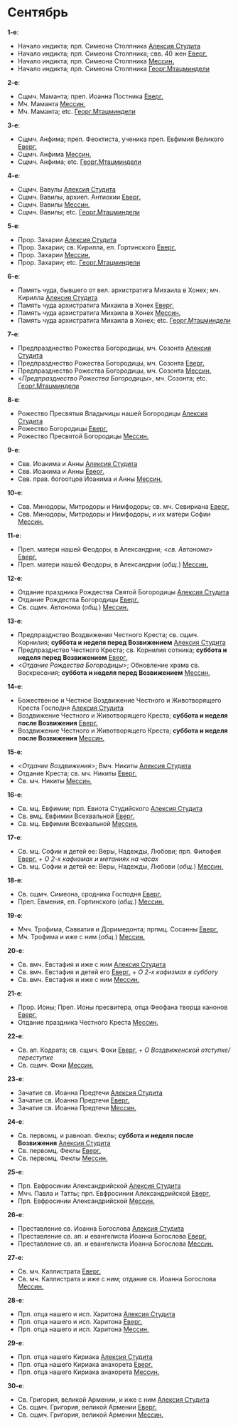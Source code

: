 
# Сентябрь

**1-е**: 
- Начало индикта; прп. Симеона Столпника [Алексия Студита](09_01_AST.ru.md)
- Начало индикта; прп. Симеона Столпника; свв. 40 жен [Еверг.](09_01_EUR.ru.md)
- Начало индикта; прп. Симеона Столпника [Мессин.](09_01_MES.ru.md)
- Начало индикта; прп. Симеона Столпника [Георг.Мтацминдели](09_01_GMT.ru.md)

**2-е**: 
- Сщмч. Маманта; преп. Иоанна Постника [Еверг.](09_02_EUR.ru.md)
- Мч. Маманта [Мессин.](09_02_MES.ru.md)
- Мч. Маманта; etc. [Георг.Мтацминдели](09_02_GMT.ru.md)

**3-е**: 
- Сщмч. Анфима; преп. Феоктиста, ученика преп. Евфимия Великого [Еверг.](09_03_EUR.ru.md)
- Сщмч. Анфима [Мессин.](09_03_MES.ru.md)
- Сщмч. Анфима; etc. [Георг.Мтацминдели](09_03_GMT.ru.md)

**4-е**: 
- Сщмч. Вавулы [Алексия Студита](09_04_AST.ru.md)
- Сщмч. Вавилы, архиеп. Антиохии [Еверг.](09_04_EUR.ru.md)
- Сщмч. Вавилы [Мессин.](09_04_MES.ru.md)
- Сщмч. Вавилы; etc. [Георг.Мтацминдели](09_04_GMT.ru.md)

**5-е**: 
- Прор. Захарии [Алексия Студита](09_05_AST.ru.md)
- Прор. Захарии; св. Кирилла, еп. Гортинского [Еверг.](09_05_EUR.ru.md)
- Прор. Захарии [Мессин.](09_05_MES.ru.md)
- Прор. Захарии; etc. [Георг.Мтацминдели](09_05_GMT.ru.md)

**6-е**: 
- Память чуда, бывшего от вел. архистратига Михаила в Хонех; мч. Кирилла [Алексия Студита](09_06_AST.ru.md)
- Память чуда архистратига Михаила в Хонех [Еверг.](09_06_EUR.ru.md)
- Память чуда архистратига Михаила в Хонех [Мессин.](09_06_MES.ru.md)
- Память чуда архистратига Михаила в Хонех; etc. [Георг.Мтацминдели](09_06_GMT.ru.md)

**7-е**: 
- Предпразднество Рожества Богородицы, мч. Созонта [Алексия Студита](09_07_AST.ru.md)
- Предпразднество Рожества Богородицы, мч. Созонта [Еверг.](09_07_EUR.ru.md)
- Предпразднество Рожества Богородицы, мч. Созонта [Мессин.](09_07_MES.ru.md)
- <*Предпразднество Рожества Богородицы*>, мч. Созонта; etc. [Георг.Мтацминдели](09_07_GMT.ru.md)

**8-е**: 
- Рожество Пресвятыя Владычицы нашей Богородицы [Алексия Студита](09_08_AST.ru.md)
- Рожество Богородицы [Еверг.](09_08_EUR.ru.md)
- Рожество Пресвятой Богородицы [Мессин.](09_08_MES.ru.md)

**9-е**: 
- Свв. Иоакима и Анны [Алексия Студита](09_09_AST.ru.md)
- Свв. Иоакима и Анны [Еверг.](09_09_EUR.ru.md)
- Свв. прав. богоотцов Иоакима и Анны [Мессин.](09_09_MES.ru.md)

**10-е**: 
- Свв. Минодоры, Митродоры и Нимфодоры; св. мч. Севириана [Еверг.](09_10_EUR.ru.md)
- Свв. Минодоры, Митродоры и Нимфодоры, и их матери Софии [Мессин.](09_10_MES.ru.md)

**11-е**: 
- Преп. матери нашей Феодоры, в Александрии; <*св. Автонома*> [Еверг.](09_11_EUR.ru.md)
- Преп. матери нашей Феодоры, в Александрии (*общ.*) [Мессин.](09_11_MES.ru.md)

**12-е**: 
- Отдание праздника Рождества Святой Богородицы [Алексия Студита](09_12_AST.ru.md)
- Отдание Рождества Богородицы [Еверг.](09_12_EUR.ru.md)
- Св. сщмч. Автонома (*общ.*) [Мессин.](09_12_MES.ru.md)

**13-е**: 
- Предпразднство Воздвижения Честного Креста; св. сщмч. Корнилия; **суббота и неделя перед Возвижением** [Алексия Студита](09_13_AST.ru.md)
- Предпразднство Честного Креста; св. Корнилия сотника; **суббота и неделя перед Возвижением** [Еверг.](09_13_EUR.ru.md)
- <*Отдание Рождества Богородицы*>; Обновление храма св. Воскресения; **суббота и неделя перед Возвижением** [Мессин.](09_13_MES.ru.md)

**14-е**: 
- Божественое и Честное Воздвижение Честного и Животворящего Креста Господня [Алексия Студита](09_14_AST.ru.md)
- Воздвижение Честного и Животворящего Креста; **суббота и неделя после Возвижения** [Еверг.](09_14_EUR.ru.md)
- Воздвижение Честного и Животворящего Креста; **суббота и неделя после Возвижения** [Мессин.](09_14_MES.ru.md)

**15-е**: 
- <*Отдание Воздвижения*>; Вмч. Никиты [Алексия Студита](09_15_AST.ru.md)
- Отдание Креста; св. мч. Никиты [Еверг.](09_15_EUR.ru.md)
- Св. мч. Никиты [Мессин.](09_15_MES.ru.md)

**16-е**: 
- Св. мц. Евфимии; прп. Евиота Студийского [Алексия Студита](09_15_AST.ru.md)
- Св. вмц. Евфимии Всехвальной [Еверг.](09_16_EUR.ru.md)
- Св. мц. Евфимии Всехвальной [Мессин.](09_16_MES.ru.md)

**17-е**: 
- Св. мц. Софии и детей ее: Веры, Надежды, Любови; прп. Филофея [Еверг.](09_17_EUR.ru.md) + 
*О 2-х кафизмах и метаниях на часах*
- Св. мц. Софии и детей ее: Веры, Надежды, Любови (*общ.*) [Мессин.](09_17_MES.ru.md)

**18-е**: 
- Св. сщмч. Симеона, сродника Господня [Еверг.](09_18_EUR.ru.md)
- Преп. Евмения, еп. Гортинского (*общ.*) [Мессин.](09_18_MES.ru.md)

**19-е**: 
- Мчч. Трофима, Савватия и Доримедонта; прпмц. Сосанны [Еверг.](09_19_EUR.ru.md)
- Мч. Трофима и иже с ним (*общ.*) [Мессин.](09_19_MES.ru.md)

**20-е**: 
- Св. вмч. Евстафия и иже с ним [Алексия Студита](09_20_AST.ru.md)
- Св. вмч. Евстафия и детей его [Еверг.](09_20_EUR.ru.md) + 
*О 2-х кафизмах в субботу*
- Св. вмч. Евстафия и иже с ним [Мессин.](09_20_MES.ru.md)

**21-е**: 
- Прор. Ионы; Преп. Ионы пресвитера, отца Феофана творца канонов [Еверг.](09_21_EUR.ru.md)
- Отдание праздника Честного Креста [Мессин.](09_21_MES.ru.md)

**22-е**: 
- Св. ап. Кодрата; св. сщмч. Фоки [Еверг.](09_22_EUR.ru.md) + 
*О Воздвиженской отступке/переступке*
- Св. сщмч. Фоки [Мессин.](09_22_MES.ru.md)

**23-е**: 
- Зачатие св. Иоанна Предтечи [Алексия Студита](09_23_AST.ru.md)
- Зачатие св. Иоанна Предтечи [Еверг.](09_23_EUR.ru.md)
- Зачатие св. Иоанна Предтечи [Мессин.](09_23_MES.ru.md)

**24-е**: 
- Св. первомц. и равноап. Феклы; **суббота и неделя после Возвижения** [Алексия Студита](09_24_AST.ru.md)
- Св. первомц. Феклы [Еверг.](09_24_EUR.ru.md)
- Св. первомц. Феклы [Мессин.](09_24_MES.ru.md)

**25-е**: 
- Прп. Евфросинии Александрийской [Алексия Студита](09_25_AST.ru.md)
- Мчч. Павла и Татты; прп. Евфросинии Александрийской [Еверг.](09_25_EUR.ru.md)
- Прп. Евфросинии Александрийской [Мессин.](09_25_MES.ru.md)

**26-е**: 
- Преставление св. Иоанна Богослова [Алексия Студита](09_26_AST.ru.md)
- Преставление св. ап. и евангелиста Иоанна Богослова [Еверг.](09_26_EUR.ru.md)
- Преставление св. ап. и евангелиста Иоанна Богослова [Мессин.](09_26_MES.ru.md)

**27-е**: 
- Св. мч. Каллистрата [Еверг.](09_27_EUR.ru.md)
- Св. мч. Каллистрата и иже с ним; отдание св. Иоанна Богослова [Мессин.](09_27_MES.ru.md)

**28-е**: 
- Прп. отца нашего и исп. Харитона [Алексия Студита](09_28_AST.ru.md)
- Прп. отца нашего и исп. Харитона [Еверг.](09_28_EUR.ru.md)
- Прп. отца нашего и исп. Харитона [Мессин.](09_28_MES.ru.md)

**29-е**: 
- Прп. отца нашего Кириака [Алексия Студита](09_29_AST.ru.md)
- Прп. отца нашего Кириака анахорета [Еверг.](09_29_EUR.ru.md)
- Прп. отца нашего Кириака анахорета [Мессин.](09_29_MES.ru.md)

**30-е**: 
- Св. Григория, великой Армении, и иже с ним [Алексия Студита](09_30_AST.ru.md)
- Св. сщмч. Григория, великой Армении [Еверг.](09_30_EUR.ru.md)
- Св. сщмч. Григория, великой Армении [Мессин.](09_30_MES.ru.md)
